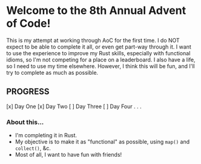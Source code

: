 # Welcome to the 8th Annual Advent of Code!

This is my attempt at working through AoC for the first time. I do NOT expect
to be able to complete it all, or even get part-way through it. I want to use
the experience to improve my Rust skills, especially with functional idioms,
so I'm not competing for a place on a leaderboard. I also have a life, so I
need to use my time elsewhere. However, I think this will be fun, and I'll
try to complete as much as possible.

## PROGRESS

[x] Day One
[x] Day Two
[ ] Day Three
[ ] Day Four
 .
 .
 .

### About this...

- I'm completing it in Rust.
- My objective is to make it as "functional" as possible, using `map()` and `collect()`, &c.
- Most of all, I want to have fun with friends!


